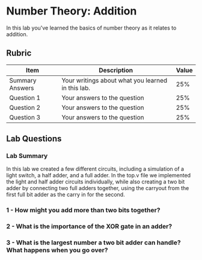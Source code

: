 # Number Theory: Addition

In this lab you've learned the basics of number theory as it relates to addition.

## Rubric

| Item | Description | Value |
| ---- | ----------- | ----- |
| Summary Answers | Your writings about what you learned in this lab. | 25% |
| Question 1 | Your answers to the question | 25% |
| Question 2 | Your answers to the question | 25% |
| Question 3 | Your answers to the question | 25% |

## Lab Questions

### Lab Summary
In this lab we created a few different circuits, including a simulation of a light switch, a half adder, and a full adder. In the top.v file we implemented the light and half adder circuits individually, while also creating a two bit adder by connecting two full adders together, using the carryout from the first full bit adder as the carry in for the second.

### 1 - How might you add more than two bits together?

### 2 - What is the importance of the XOR gate in an adder?

### 3 - What is the largest number a two bit adder can handle? What happens when you go over?

